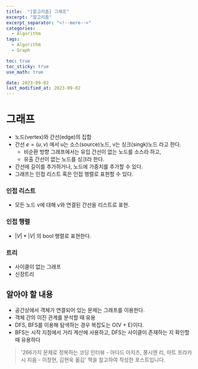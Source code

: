 ```yaml
---
title:  "[알고리즘] 그래프"
excerpt: "알고리즘"
excerpt_separator: "<!--more-->"
categories:
  - Algorithm
tags:
  - Algorithm
  - Graph

toc: true
toc_sticky: true
use_math: true

date: 2023-09-02
last_modified_at: 2023-09-02
---
```


# 그래프
- 노드(vertex)와 간선(edge)의 집합
- 간선 $e = (u, v)$ 에서 u는 소스(source)노드, v는 싱크(singk)노드 라고 한다.
	- 비순환 방향 그래프에서는 유입 간선이 없는 노드를 소스라 하고,
	- 유출 간선이 없는 노드를 싱크라 한다.
- 간선에 길이를 추가하거나, 노드에 가중치를 추가할 수 있다.
- 그래프는 인접 리스트 혹은 인접 행렬로 표현할 수 있다.

### 인접 리스트
- 모든 노드 v에 대해 v와 연결된 간선을 리스트로 표현.

### 인접 행렬
- $|V| * |V|$ 의 bool 행렬로 표현한다.

### 트리
- 사이클이 없는 그래프
- 신장트리

## 알아야 할 내용
- 공간상에서 객체가 연결되어 있는 문제는 그래프를 이용한다.
- 객체 간의 이진 관계를 분석할 때 유용
- DFS, BFS를 이용해 탐색하는 경우 복잡도는 O(V + E)이다.
- BFS는 시작 지점에서 거리 계산에 사용하고, DFS는 사이클이 존재하는 지 확인할 때 유용하다






> '266가지 문제로 정복하는 코딩 인터뷰 - 아다드 아지즈, 쭝시엔 리, 아트 프라카시 지음 - 이창현, 김현욱 옮김' 책을 참고하여 작성한 포스트입니다.